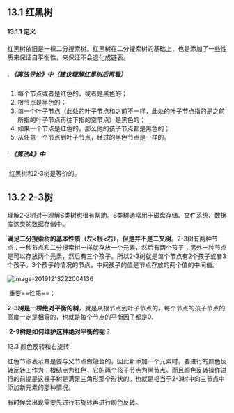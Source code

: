 ## 13.1 红黑树

#### 13.1.1 定义

​	红黑树依旧是一棵二分搜索树。红黑树在二分搜索树的基础上，也是添加了一些性质来保证自平衡性，来保证不会退化成链表。

##### . 《算法导论》中（建议理解红黑树后再看）

1. 每个节点或者是红色的，或者是黑色的；
2. 根节点是黑色的；
3. 每一个叶子节点（此处的叶子节点和之前不一样，此处的叶子节点指的是之前所指的叶子节点再往下指的空节点）是黑色的；
4. 如果一个节点是红色的，那么他的孩子节点都是黑色的；
5. 从任意一个节点到叶子节点，经过的黑色节点是一样的。

##### . 《算法4》中

​	红黑树和2-3树是等价的。

## 13.2 2-3树

​	理解2-3树对于理解B类树也很有帮助。B类树通常用于磁盘存储、文件系统、数据库这类的数据存储中。

​	**满足二分搜索树的基本性质（左<根<右），但是并不是二叉树**。2-3树有两种节点：一种节点和二分搜索树一样就存放一个元素，然后有两个孩子；另外一种节点是可以存放两个元素，然后有三个孩子。所以2-3树就是每个节点有2个孩子或者3个孩子。3个孩子的情况的节点，中间孩子的值是节点存放的两个值的中间值。

![image-20191213222004136](H:\Learning\JAVA\Github_JavaLearning_Notes\PlayDataStruction\PlayDataStruction\非线性数据结构\pics\13-红黑树\2-3树.png)

​	重要==性质==：

​	**2-3树是一棵绝对平衡的树**，就是从根节点到叶子节点的，每个节点的孩子节点的高度一定是相等的，也就是每个节点的平衡因子都是0.

​	**2-3树是如何维护这种绝对平衡的呢**？

13.3 颜色反转和右旋转

红色节点表示其是要与父节点做融合的，因此新添加一个元素时，要进行的颜色反转反转工作为：根结点为红色，它的两个孩子节点为黑节点。而且颜色反转操作进行的前提是这棵子树是满足三角形那个形状的。也就是相当于2-3树中向三节点中添加新元素的那种情况。

有时候会出现需要先进行右旋转再进行颜色反转。


